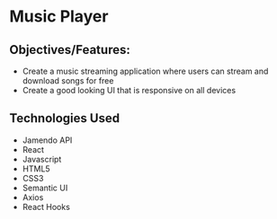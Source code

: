 # Music Player

## Objectives/Features:
- Create a music streaming application where users can stream and download songs for free
- Create a good looking UI that is responsive on all devices

## Technologies Used
- Jamendo API
- React
- Javascript
- HTML5
- CSS3
- Semantic UI
- Axios
- React Hooks
